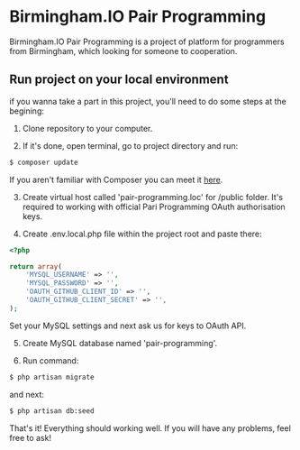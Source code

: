 # Birmingham.IO Pair Programming

Birmingham.IO Pair Programming is a project of platform for programmers from Birmingham, which looking for someone to cooperation.

## Run project on your local environment

if you wanna take a part in this project, you'll need to do some steps at the begining:

1. Clone repository to your computer.

2. If it's done, open terminal, go to project directory and run:
```bash
$ composer update
```
If you aren't familiar with Composer you can meet it [here](https://getcomposer.org/doc/00-intro.md).

3. Create virtual host called 'pair-programming.loc' for /public folder. It's required to working with official Pari Programming OAuth authorisation keys.

4. Create .env.local.php file within the project root and paste there: 
```php
<?php

return array(
    'MYSQL_USERNAME' => '',
    'MYSQL_PASSWORD' => '',
    'OAUTH_GITHUB_CLIENT_ID' => '',
    'OAUTH_GITHUB_CLIENT_SECRET' => '',
);
```
Set your MySQL settings and next ask us for keys to OAuth API.

5. Create MySQL database named 'pair-programming'.

6. Run command:
```bash
$ php artisan migrate
```
and next:
```bash
$ php artisan db:seed
```

That's it! Everything should working well. If you will have any problems, feel free to ask!